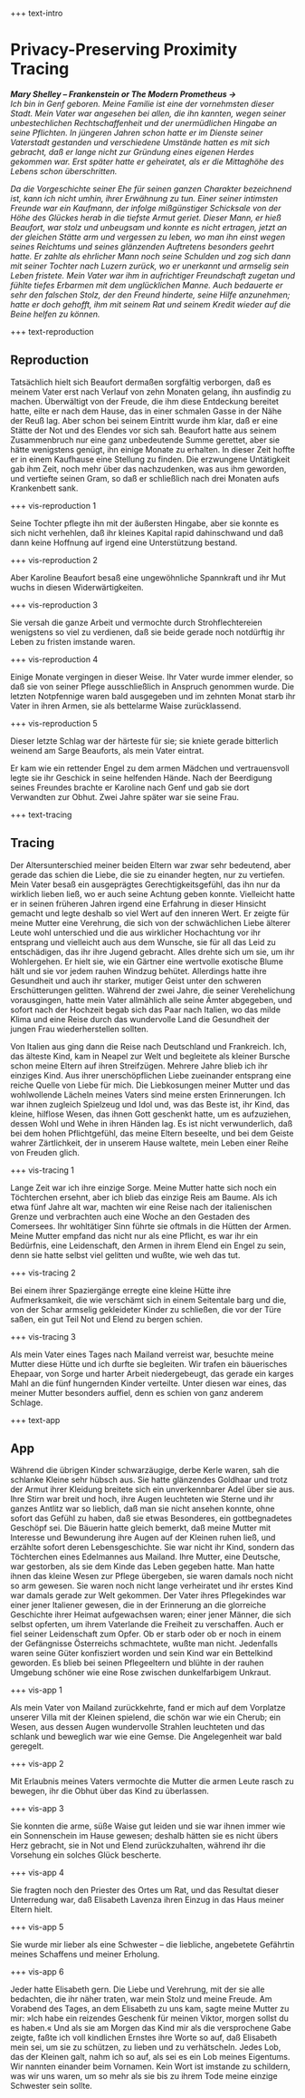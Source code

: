 +++ text-intro
# Privacy-Preserving Proximity Tracing

***Mary Shelley – Frankenstein or The Modern Prometheus →**  
Ich bin in Genf geboren. Meine Familie ist eine der vornehmsten dieser Stadt. Mein Vater war angesehen bei allen, die ihn kannten, wegen seiner unbestechlichen Rechtschaffenheit und der unermüdlichen Hingabe an seine Pflichten. In jüngeren Jahren schon hatte er im Dienste seiner Vaterstadt gestanden und verschiedene Umstände hatten es mit sich gebracht, daß er lange nicht zur Gründung eines eigenen Herdes gekommen war. Erst später hatte er geheiratet, als er die Mittaghöhe des Lebens schon überschritten.*

*Da die Vorgeschichte seiner Ehe für seinen ganzen Charakter bezeichnend ist, kann ich nicht umhin, ihrer Erwähnung zu tun. Einer seiner intimsten Freunde war ein Kaufmann, der infolge mißgünstiger Schicksale von der Höhe des Glückes herab in die tiefste Armut geriet. Dieser Mann, er hieß Beaufort, war stolz und unbeugsam und konnte es nicht ertragen, jetzt an der gleichen Stätte arm und vergessen zu leben, wo man ihn einst wegen seines Reichtums und seines glänzenden Auftretens besonders geehrt hatte. Er zahlte als ehrlicher Mann noch seine Schulden und zog sich dann mit seiner Tochter nach Luzern zurück, wo er unerkannt und armselig sein Leben fristete. Mein Vater war ihm in aufrichtiger Freundschaft zugetan und fühlte tiefes Erbarmen mit dem unglücklichen Manne. Auch bedauerte er sehr den falschen Stolz, der den Freund hinderte, seine Hilfe anzunehmen; hatte er doch gehofft, ihm mit seinem Rat und seinem Kredit wieder auf die Beine helfen zu können.*

+++ text-reproduction

## Reproduction 

Tatsächlich hielt sich Beaufort dermaßen sorgfältig verborgen, daß es meinem Vater erst nach Verlauf von zehn Monaten gelang, ihn ausfindig zu machen. Überwältigt von der Freude, die ihm diese Entdeckung bereitet hatte, eilte er nach dem Hause, das in einer schmalen Gasse in der Nähe der Reuß lag. Aber schon bei seinem Eintritt wurde ihm klar, daß er eine Stätte der Not und des Elendes vor sich sah. Beaufort hatte aus seinem Zusammenbruch nur eine ganz unbedeutende Summe gerettet, aber sie hätte wenigstens genügt, ihn einige Monate zu erhalten. In dieser Zeit hoffte er in einem Kaufhause eine Stellung zu finden. Die erzwungene Untätigkeit gab ihm Zeit, noch mehr über das nachzudenken, was aus ihm geworden, und vertiefte seinen Gram, so daß er schließlich nach drei Monaten aufs Krankenbett sank.

+++ vis-reproduction 1

Seine Tochter pflegte ihn mit der äußersten Hingabe, aber sie konnte es sich nicht verhehlen, daß ihr kleines Kapital rapid dahinschwand und daß dann keine Hoffnung auf irgend eine Unterstützung bestand. 

+++ vis-reproduction 2

Aber Karoline Beaufort besaß eine ungewöhnliche Spannkraft und ihr Mut wuchs in diesen Widerwärtigkeiten. 

+++ vis-reproduction 3

Sie versah die ganze Arbeit und vermochte durch Strohflechtereien wenigstens so viel zu verdienen, daß sie beide gerade noch notdürftig ihr Leben zu fristen imstande waren.

+++ vis-reproduction 4

Einige Monate vergingen in dieser Weise. Ihr Vater wurde immer elender, so daß sie von seiner Pflege ausschließlich in Anspruch genommen wurde. Die letzten Notpfennige waren bald ausgegeben und im zehnten Monat starb ihr Vater in ihren Armen, sie als bettelarme Waise zurücklassend. 

+++ vis-reproduction 5

Dieser letzte Schlag war der härteste für sie; sie kniete gerade bitterlich weinend am Sarge Beauforts, als mein Vater eintrat. 

Er kam wie ein rettender Engel zu dem armen Mädchen und vertrauensvoll legte sie ihr Geschick in seine helfenden Hände. Nach der Beerdigung seines Freundes brachte er Karoline nach Genf und gab sie dort Verwandten zur Obhut. Zwei Jahre später war sie seine Frau.

+++ text-tracing
## Tracing 

Der Altersunterschied meiner beiden Eltern war zwar sehr bedeutend, aber gerade das schien die Liebe, die sie zu einander hegten, nur zu vertiefen. Mein Vater besaß ein ausgeprägtes Gerechtigkeitsgefühl, das ihn nur da wirklich lieben ließ, wo er auch seine Achtung geben konnte. Vielleicht hatte er in seinen früheren Jahren irgend eine Erfahrung in dieser Hinsicht gemacht und legte deshalb so viel Wert auf den inneren Wert. Er zeigte für meine Mutter eine Verehrung, die sich von der schwächlichen Liebe älterer Leute wohl unterschied und die aus wirklicher Hochachtung vor ihr entsprang und vielleicht auch aus dem Wunsche, sie für all das Leid zu entschädigen, das ihr ihre Jugend gebracht. Alles drehte sich um sie, um ihr Wohlergehen. Er hielt sie, wie ein Gärtner eine wertvolle exotische Blume hält und sie vor jedem rauhen Windzug behütet. Allerdings hatte ihre Gesundheit und auch ihr starker, mutiger Geist unter den schweren Erschütterungen gelitten. Während der zwei Jahre, die seiner Verehelichung vorausgingen, hatte mein Vater allmählich alle seine Ämter abgegeben, und sofort nach der Hochzeit begab sich das Paar nach Italien, wo das milde Klima und eine Reise durch das wundervolle Land die Gesundheit der jungen Frau wiederherstellen sollten.

Von Italien aus ging dann die Reise nach Deutschland und Frankreich. Ich, das älteste Kind, kam in Neapel zur Welt und begleitete als kleiner Bursche schon meine Eltern auf ihren Streifzügen. Mehrere Jahre blieb ich ihr einziges Kind. Aus ihrer unerschöpflichen Liebe zueinander entsprang eine reiche Quelle von Liebe für mich. Die Liebkosungen meiner Mutter und das wohlwollende Lächeln meines Vaters sind meine ersten Erinnerungen. Ich war ihnen zugleich Spielzeug und Idol und, was das Beste ist, ihr Kind, das kleine, hilflose Wesen, das ihnen Gott geschenkt hatte, um es aufzuziehen, dessen Wohl und Wehe in ihren Händen lag. Es ist nicht verwunderlich, daß bei dem hohen Pflichtgefühl, das meine Eltern beseelte, und bei dem Geiste wahrer Zärtlichkeit, der in unserem Hause waltete, mein Leben einer Reihe von Freuden glich.

+++ vis-tracing 1

Lange Zeit war ich ihre einzige Sorge. Meine Mutter hatte sich noch ein Töchterchen ersehnt, aber ich blieb das einzige Reis am Baume. Als ich etwa fünf Jahre alt war, machten wir eine Reise nach der italienischen Grenze und verbrachten auch eine Woche an den Gestaden des Comersees. Ihr wohltätiger Sinn führte sie oftmals in die Hütten der Armen. Meine Mutter empfand das nicht nur als eine Pflicht, es war ihr ein Bedürfnis, eine Leidenschaft, den Armen in ihrem Elend ein Engel zu sein, denn sie hatte selbst viel gelitten und wußte, wie weh das tut.

+++ vis-tracing 2

Bei einem ihrer Spaziergänge erregte eine kleine Hütte ihre Aufmerksamkeit, die wie verschämt sich in einem Seitentale barg und die, von der Schar armselig gekleideter Kinder zu schließen, die vor der Türe saßen, ein gut Teil Not und Elend zu bergen schien.

+++ vis-tracing 3

Als mein Vater eines Tages nach Mailand verreist war, besuchte meine Mutter diese Hütte und ich durfte sie begleiten. Wir trafen ein bäuerisches Ehepaar, von Sorge und harter Arbeit niedergebeugt, das gerade ein karges Mahl an die fünf hungernden Kinder verteilte. Unter diesen war eines, das meiner Mutter besonders auffiel, denn es schien von ganz anderem Schlage.


+++ text-app
## App

Während die übrigen Kinder schwarzäugige, derbe Kerle waren, sah die schlanke Kleine sehr hübsch aus. Sie hatte glänzendes Goldhaar und trotz der Armut ihrer Kleidung breitete sich ein unverkennbarer Adel über sie aus. Ihre Stirn war breit und hoch, ihre Augen leuchteten wie Sterne und ihr ganzes Antlitz war so lieblich, daß man sie nicht ansehen konnte, ohne sofort das Gefühl zu haben, daß sie etwas Besonderes, ein gottbegnadetes Geschöpf sei. Die Bäuerin hatte gleich bemerkt, daß meine Mutter mit Interesse und Bewunderung ihre Augen auf der Kleinen ruhen ließ, und erzählte sofort deren Lebensgeschichte. Sie war nicht ihr Kind, sondern das Töchterchen eines Edelmannes aus Mailand. Ihre Mutter, eine Deutsche, war gestorben, als sie dem Kinde das Leben gegeben hatte. Man hatte ihnen das kleine Wesen zur Pflege übergeben, sie waren damals noch nicht so arm gewesen. Sie waren noch nicht lange verheiratet und ihr erstes Kind war damals gerade zur Welt gekommen. Der Vater ihres Pflegekindes war einer jener Italiener gewesen, die in der Erinnerung an die glorreiche Geschichte ihrer Heimat aufgewachsen waren; einer jener Männer, die sich selbst opferten, um ihrem Vaterlande die Freiheit zu verschaffen. Auch er fiel seiner Leidenschaft zum Opfer. Ob er starb oder ob er noch in einem der Gefängnisse Österreichs schmachtete, wußte man nicht. Jedenfalls waren seine Güter konfisziert worden und sein Kind war ein Bettelkind geworden. Es blieb bei seinen Pflegeeltern und blühte in der rauhen Umgebung schöner wie eine Rose zwischen dunkelfarbigem Unkraut.

+++ vis-app 1

Als mein Vater von Mailand zurückkehrte, fand er mich auf dem Vorplatze unserer Villa mit der Kleinen spielend, die schön war wie ein Cherub; ein Wesen, aus dessen Augen wundervolle Strahlen leuchteten und das schlank und beweglich war wie eine Gemse. Die Angelegenheit war bald geregelt. 

+++ vis-app 2

Mit Erlaubnis meines Vaters vermochte die Mutter die armen Leute rasch zu bewegen, ihr die Obhut über das Kind zu überlassen. 

+++ vis-app 3

Sie konnten die arme, süße Waise gut leiden und sie war ihnen immer wie ein Sonnenschein im Hause gewesen; deshalb hätten sie es nicht übers Herz gebracht, sie in Not und Elend zurückzuhalten, während ihr die Vorsehung ein solches Glück bescherte. 

+++ vis-app 4

Sie fragten noch den Priester des Ortes um Rat, und das Resultat dieser Unterredung war, daß Elisabeth Lavenza ihren Einzug in das Haus meiner Eltern hielt. 

+++ vis-app 5

Sie wurde mir lieber als eine Schwester – die liebliche, angebetete Gefährtin meines Schaffens und meiner Erholung.

+++ vis-app 6

Jeder hatte Elisabeth gern. Die Liebe und Verehrung, mit der sie alle bedachten, die ihr näher traten, war mein Stolz und meine Freude. Am Vorabend des Tages, an dem Elisabeth zu uns kam, sagte meine Mutter zu mir: »Ich habe ein reizendes Geschenk für meinen Viktor, morgen sollst du es haben.« Und als sie am Morgen das Kind mir als die versprochene Gabe zeigte, faßte ich voll kindlichen Ernstes ihre Worte so auf, daß Elisabeth mein sei, um sie zu schützen, zu lieben und zu verhätscheln. Jedes Lob, das der Kleinen galt, nahm ich so auf, als sei es ein Lob meines Eigentums. Wir nannten einander beim Vornamen. Kein Wort ist imstande zu schildern, was wir uns waren, um so mehr als sie bis zu ihrem Tode meine einzige Schwester sein sollte.
